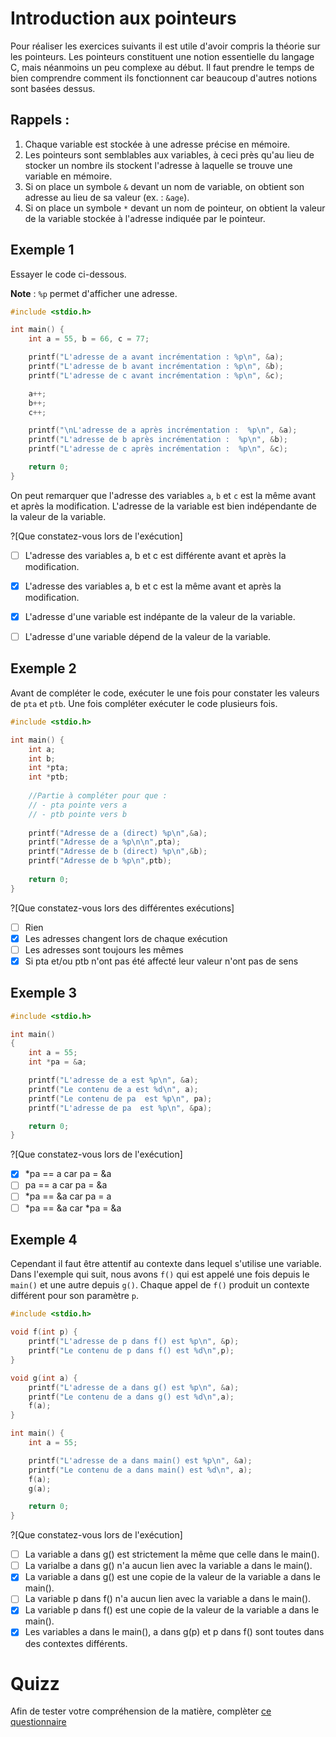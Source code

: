 # Introduction aux pointeurs
Pour réaliser les exercices suivants il est utile d'avoir compris la théorie sur les pointeurs. Les pointeurs constituent une notion essentielle du langage C, mais néanmoins un peu complexe au début. Il faut prendre le temps de bien comprendre comment ils fonctionnent car beaucoup d'autres notions sont basées dessus.

## Rappels : 
1. Chaque variable est stockée à une adresse précise en mémoire.
1. Les pointeurs sont semblables aux variables, à ceci près qu'au lieu de stocker un nombre ils stockent l'adresse à laquelle se trouve une variable en mémoire.
1. Si on place un symbole `&` devant un nom de variable, on obtient son adresse au lieu de sa valeur (ex. : `&age`).
1. Si on place un symbole `*` devant un nom de pointeur, on obtient la valeur de la variable stockée à l'adresse indiquée par le pointeur.

## Exemple 1

Essayer le code ci-dessous.

**Note** : `%p` permet d'afficher une adresse.

```C runnable
#include <stdio.h>

int main() {
	int a = 55, b = 66, c = 77;

	printf("L'adresse de a avant incrémentation : %p\n", &a);
	printf("L'adresse de b avant incrémentation : %p\n", &b);
	printf("L'adresse de c avant incrémentation : %p\n", &c);

	a++;
	b++;
	c++;

	printf("\nL'adresse de a après incrémentation :  %p\n", &a);
	printf("L'adresse de b après incrémentation :  %p\n", &b);
	printf("L'adresse de c après incrémentation :  %p\n", &c);

	return 0;
}

```
On peut remarquer que l'adresse des variables `a`, `b` et `c` est la même avant et après la modification. L'adresse de la variable est bien indépendante de la valeur de la variable. 

?[Que constatez-vous lors de l'exécution]
- [ ] L'adresse des variables a, b et c est différente avant et après la modification.
- [x] L'adresse des variables a, b et c est la même avant et après la modification.
- [x] L'adresse d'une variable est indépante de la valeur de la variable.
- [ ] L'adresse d'une variable dépend de la valeur de la variable.


## Exemple 2

Avant de compléter le code, exécuter le une fois pour constater les valeurs de `pta` et `ptb`. Une fois compléter exécuter le code plusieurs fois.

```C runnable
#include <stdio.h>

int main() {
    int a;
    int b;
    int *pta;
    int *ptb;    
    
    //Partie à compléter pour que :
    // - pta pointe vers a
    // - ptb pointe vers b
    
    printf("Adresse de a (direct) %p\n",&a);
    printf("Adresse de a %p\n\n",pta);
    printf("Adresse de b (direct) %p\n",&b);
    printf("Adresse de b %p\n",ptb);
    
    return 0;
}

```

?[Que constatez-vous lors des différentes exécutions]
- [ ] Rien
- [x] Les adresses changent lors de chaque exécution
- [ ] Les adresses sont toujours les mêmes
- [x] Si pta et/ou ptb n'ont pas été affecté leur valeur n'ont pas de sens

## Exemple 3

```C runnable
#include <stdio.h>

int main()
{
	int a = 55;
	int *pa = &a;

	printf("L'adresse de a est %p\n", &a);
	printf("Le contenu de a est %d\n", a);
	printf("Le contenu de pa  est %p\n", pa);
	printf("L'adresse de pa  est %p\n", &pa);

	return 0;
}
```

?[Que constatez-vous lors de l'exécution]
- [x] *pa == a car pa = &a
- [ ] pa == a car pa = &a
- [ ] *pa == &a car pa = a
- [ ] *pa == &a car *pa = &a

## Exemple 4

Cependant il faut être attentif au contexte dans lequel s'utilise une variable. Dans l'exemple qui suit, nous avons `f()` qui est appelé une fois depuis le `main()` et une autre depuis `g()`. Chaque appel de `f()` produit un contexte différent pour son paramètre `p`.

```C runnable
#include <stdio.h>

void f(int p) {
	printf("L'adresse de p dans f() est %p\n", &p);
	printf("Le contenu de p dans f() est %d\n",p);
}

void g(int a) {
	printf("L'adresse de a dans g() est %p\n", &a);
	printf("Le contenu de a dans g() est %d\n",a);
	f(a);
}

int main() {
	int a = 55;

	printf("L'adresse de a dans main() est %p\n", &a);
	printf("Le contenu de a dans main() est %d\n", a);
	f(a);
	g(a);

	return 0;
}
```

?[Que constatez-vous lors de l'exécution]
- [ ] La variable a dans g() est strictement la même que celle dans le main().
- [ ] La varialbe a dans g() n'a aucun lien avec la variable a dans le main().
- [x] La variable a dans g() est une copie de la valeur de la variable a dans le main().
- [ ] La variable p dans f() n'a aucun lien avec la variable a dans le main().
- [x] La variable p dans f() est une copie de la valeur de la variable a dans le main().
- [x] Les variables a dans le main(), a dans g(p) et p dans f() sont toutes dans des contextes différents.
# Quizz

Afin de tester votre compréhension de la matière, complèter [ce questionnaire](https://goo.gl/forms/C3WkjJmB18vOww2C3)